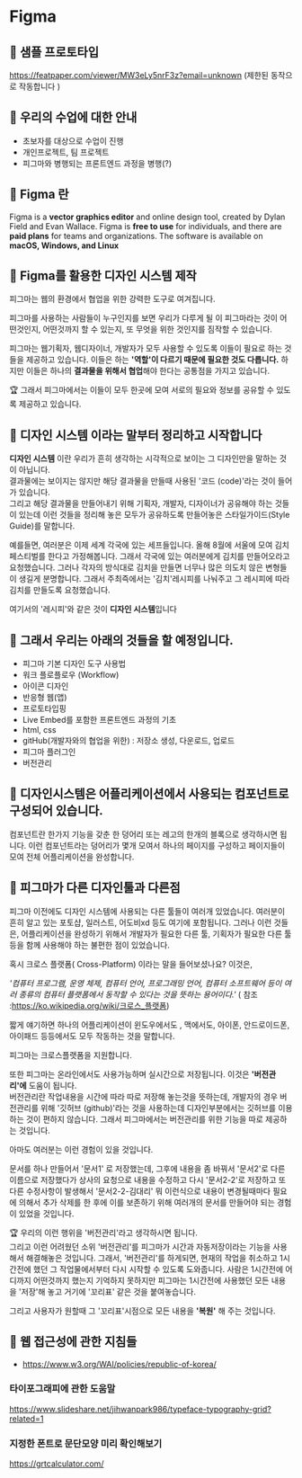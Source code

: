 # Figma
## 🍑 샘플 프로토타입
https://featpaper.com/viewer/MW3eLy5nrF3z?email=unknown  (제한된 동작으로 작동합니다 )



## 🍑 우리의 수업에 대한 안내
-  초보자를 대상으로 수업이 진행 
-  개인프로젝트, 팀 프로젝트
-  피그마와 병행되는 프론트엔드 과정을 병행(?)

## 🍑 Figma 란

Figma is a **vector graphics editor** and online design tool, created by Dylan Field and Evan Wallace. Figma is **free to use** for individuals, and there are **paid plans** for teams and organizations. The software is available on **macOS, Windows, and Linux**

## 🍑 Figma를 활용한 디자인 시스템 제작   



피그마는 웹의 환경에서 협업을 위한 강력한 도구로 여겨집니다.   

피그마를 사용하는 사람들이 누구인지를 보면 우리가 다루게 될 이 피그마라는 것이 어떤것인지, 어떤것까지 할 수 있는지, 또 무엇을 위한 것인지를 짐작할 수 있습니다.   

피그마는 웹기획자, 웹디자이너, 개발자가 모두 사용할 수 있도록 이들이 필요로 하는 것들을 제공하고 있습니다. 이들은 하는 <b>'역할'이 다르기 때문에  **필요한 것도**  다릅니다.</b>  하지만 이들은 하나의 <b>결과물을 위해서 협업</b>해야 한다는 공통점을 가지고 있습니다. 


🏆 그래서 피그마에서는 이들이 모두 한곳에 모여 서로의 필요와 정보를 공유할 수 있도록 제공하고 있습니다.

## 🍑  디자인 시스템 이라는 말부터 정리하고 시작합니다

**디자인 시스템** 이란 우리가 흔히 생각하는 시각적으로 보이는 그 디자인만을 말하는 것이 아닙니다.  
결과물에는 보이지는 않지만 해당 결과물을 만들때 사용된 '코드 (code)'라는 것이 들어가 있습니다.  
그리고 해당 결과물을 만들어내기 위해 기획자, 개발자, 디자이너가 공유해야 하는 것들이 있는데 이런 것들을 정리해 놓은 모두가 공유하도록 만들어놓은 스타일가이드(Style Guide)를 말합니다.

예를들면, 여러분은 이제 세계 각국에 있는 세프들입니다. 올해 8월에 서울에 모여 김치페스티벌를 한다고 가정해봅니다. 
그래서 각국에 있는 여러분에게 김치를 만들어오라고 요청했습니다. 그러나 각자의 방식대로 김치을 만들면 너무나 많은 의도치 않은 변형들이 생길게 분명합니다. 그래서 주최즉에서는 '김치'레시피를 나눠주고 그 레시피에 따라 김치를 만들도록 요청했습니다. 

여기서의 '레시피'와 같은 것이  **디자인 시스템**입니다 

## 🍑 그래서 우리는 아래의 것들을 할 예정입니다.
- 피그마 기본 디자인 도구 사용법
- 워크 플로플로우 (Workflow)
- 아이콘 디자인
- 반응형 웹(앱)
- 프로토타입핑
- Live Embed를 포함한 프론트엔드 과정의 기초
- html, css 
- gitHub(개발자와의 협업을 위한) : 저장소 생성, 다운로드, 업로드
- 피그마 플러그인
- 버전관리

## 🍑 디자인시스템은 어플리케이션에서 사용되는 컴포넌트로 구성되어 있습니다. 
컴포넌트란 한가지 기능을 갖춘 한 덩어리 또는 레고의 한개의 블록으로 생각하시면 됩니다.
이런 컴포넌트라는 덩어리가 몇개 모여서 하나의 페이지를 구성하고 페이지들이 모여 전체 어플리케이션을 완성합니다.


## 🍑 피그마가 다른 디자인툴과 다른점
피그마 이전에도 디자인 시스템에 사용되는 다른 툴들이 여러개 있었습니다. 
여러분이 흔히 알고 있는 포토샵, 일러스트, 어도비xd 등도 여기에 포함됩니다. 
그러나 이런 것들은, 어플리케이션을 완성하기 위해서 개발자가 필요한 다른 툴, 기획자가 필요한 다른 툴등을 함께 사용해야 하는 불편한 점이 있었습니다.  

혹시 크로스 플랫폼( Cross-Platform) 이라는 말을 들어보셨나요? 이것은,  

_'컴퓨터 프로그램, 운영 체제, 컴퓨터 언어, 프로그래밍 언어, 컴퓨터 소프트웨어 등이 여러 종류의 컴퓨터 플랫폼에서 동작할 수 있다는 것을 뜻하는 용어이다.'_ ( 참조 :https://ko.wikipedia.org/wiki/크로스_플랫폼)  

짧게 얘기하면 하나의 어플리케이션이 윈도우에서도 , 맥에서도, 아이폰, 안드로이드폰, 아이패드 등등에서도 모두 작동하는 것을 말합니다.

피그마는 크로스플랫폼을 지원합니다. 

또한 피그마는 온라인에서도 사용가능하며 실시간으로 저장됩니다. 이것은 **'버전관리'에** 도움이 됩니다.  
버전관리란 작업내용을 시간에 따라 따로 저장해 놓는것을 뜻하는데, 개발자의 경우 버전관리를 위해 '깃허브 (github)'라는 것을 사용하는데 디자인부분에서는 깃허브를 이용하는 것이 편하지 않습니다. 그래서 피그마에서는 버전관리를 위한 기능을 따로 제공하는 것입니다.  

아마도 여러분는 이런 경험이 있을 것입니다. 

문서를 하나 만들어서 '문서1' 로 저장했는데, 그후에 내용을 좀 바꿔서 '문서2'로 다른 이름으로 저장했다가 상사의 요청으로 내용을 수정하고 다시 '문서2-2'로 저장하고 또 다른 수정사항이 발생해서 '문서2-2-김대리' 뭐 이런식으로 내용이 변경될때마다 필요에 의해서 추가 삭제를 한 후에 이를 보존하기 위해 여러개의 문서를 만들어야 되는 경험이 있었을 것입니다.   

🏆 우리의 이런 행위을 '버전관리'라고 생각하시면 됩니다.  
그리고 이런 어려웠던 소위 '버전관리'를 피그마가 시간과 자동저장이라는 기능을 사용해서 해결해놓은 것입니다.
그래서,
'버전관리'를 하게되면, 현재의 작업을 취소하고 1시간전에 했던 그 작업물에서부터 다시 시작할 수 있도록 도와줍니다.  사람은 1시간전에 어디까지 어떤것까지 했는지 기억하지 못하지만 피그마는 1시간전에 사용했던 모든 내용을 '저장'해 놓고 거기에 '꼬리표' 같은 것을 붙여놓습니다. 

그리고 사용자가 원할때 그 '꼬리표'시점으로 모든 내용을 **'복원'** 해 주는 것입니다. 

## 🍑 웹 접근성에 관한 지침들  
- https://www.w3.org/WAI/policies/republic-of-korea/     

### 타이포그래피에 관한 도움말 
https://www.slideshare.net/jihwanpark986/typeface-typography-grid?related=1 

### 지정한 폰트로 문단모양 미리 확인해보기    
https://grtcalculator.com/
